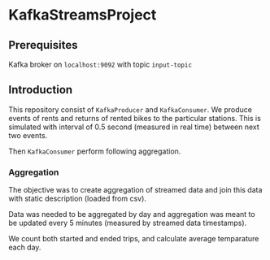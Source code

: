 # KafkaStreamsProject
## Prerequisites
Kafka broker on `localhost:9092` with topic `input-topic`

## Introduction
This repository consist of `KafkaProducer` and `KafkaConsumer`. We produce events of rents and returns of rented bikes to the particular stations. This is simulated with interval of 0.5 second (measured in real time) between next two events.

Then `KafkaConsumer` perform following aggregation.

### Aggregation
The objective was to create aggregation of streamed data and join this data with static description (loaded from csv).

Data was needed to be aggregated by day and aggregation was meant to be updated every 5 minutes (measured by streamed data timestamps).

We count both started and ended trips, and calculate average temparature each day.
